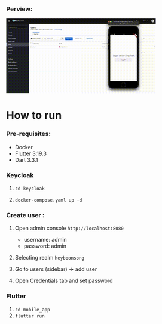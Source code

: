 ### Perview:

![flutter with keycloak with pkce](./flutter-with-keycloak-with-pkce.gif)

# How to run

### Pre-requisites:

- Docker
- Flutter 3.19.3
- Dart 3.3.1

### Keycloak

1. `cd keycloak`

2. `docker-compose.yaml up -d`

### Create user :

1. Open admin console `http://localhost:8080`

   - username: admin
   - password: admin

2. Selecting realm `heyboonsong`
3. Go to users (sidebar) -> add user
4. Open Credentials tab and set password

### Flutter

1. `cd mobile_app`
2. `flutter run`
